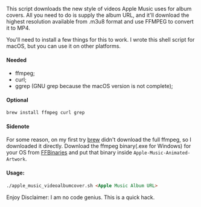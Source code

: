 

This script downloads the new style of videos Apple Music uses for album covers. All you need to do is supply the album URL, and it'll download the highest resolution available from .m3u8 format and use FFMPEG to convert it to MP4.

You'll need to install a few things for this to work. I wrote this shell script for macOS, but you can use it on other platforms.


#### Needed

- ffmpeg;
- curl;
- ggrep (GNU grep because the macOS version is not complete);

#### Optional
```html
brew install ffmpeg curl grep
```
#### Sidenote
For some reason, on my first try [brew](https://brew.sh "brew") didn't download the full ffmpeg, so I downloaded it directly. Download the ffmpeg binary(.exe for Windows) for your OS from [FFBinaries](https://ffbinaries.com/downloads "FFBinaries") and put that binary inside ```Apple-Music-Animated-Artwork```.



#### Usage: 
```html 
./apple_music_videoalbumcover.sh <Apple Music Album URL>
```


Enjoy
Disclaimer: I am no code genius. This is a quick hack.
